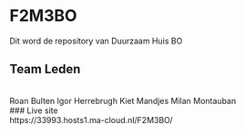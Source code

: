 # F2M3BO
Dit word de repository van Duurzaam Huis BO
## Team Leden
<br>
Roan Bulten 
Igor Herrebrugh
Kiet Mandjes
Milan Montauban
<br/>
### Live site 
<br>
https://33993.hosts1.ma-cloud.nl/F2M3BO/
